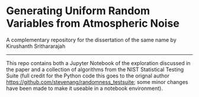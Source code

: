 # Generating Uniform Random Variables from Atmospheric Noise
A complementary repository for the dissertation of the same name by Kirushanth Srithararajah
_____

This repo contains both a Jupyter Notebook of the exploration discussed in the paper and a collection of algorithms from the NIST Statistical Testing Suite (full credit for the Python code this goes to the orignal author https://github.com/stevenang/randomness_testsuite; some minor changes have been made to make it useable in a notebook environment).
